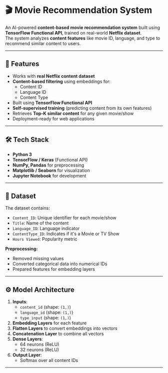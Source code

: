 # 🎬 Movie Recommendation System

An AI-powered **content-based movie recommendation system** built using **TensorFlow Functional API**, trained on real-world **Netflix dataset**.  
The system analyzes **content features** like movie ID, language, and type to recommend similar content to users.

---

## 📌 Features
- Works with **real Netflix content dataset**
- **Content-based filtering** using embeddings for:
  - Content ID
  - Language ID
  - Content Type
- Built using **TensorFlow Functional API**
- **Self-supervised training** (predicting content from its own features)
- Retrieves **Top-K similar content** for any given movie/show
- Deployment-ready for web applications

---

## 🛠️ Tech Stack
- **Python 3**
- **TensorFlow / Keras** (Functional API)
- **NumPy, Pandas** for preprocessing
- **Matplotlib / Seaborn** for visualization
- **Jupyter Notebook** for development

---

## 📂 Dataset
The dataset contains:
- `Content_ID`: Unique identifier for each movie/show
- `Title`: Name of the content
- `Language_ID`: Language indicator
- `ContentType_ID`: Indicates if it's a Movie or TV Show
- `Hours Viewed`: Popularity metric

**Preprocessing:**
- Removed missing values
- Converted categorical data into numerical IDs
- Prepared features for embedding layers

---

## ⚙️ Model Architecture
1. **Inputs**:
   - `content_id` (shape: `(1,)`)
   - `language_id` (shape: `(1,)`)
   - `type_input` (shape: `(1,)`)
2. **Embedding Layers** for each feature
3. **Flatten Layers** to convert embeddings into vectors
4. **Concatenation Layer** to combine all vectors
5. **Dense Layers**:
   - 64 neurons (ReLU)
   - 32 neurons (ReLU)
6. **Output Layer**:
   - Softmax over all content IDs

---
